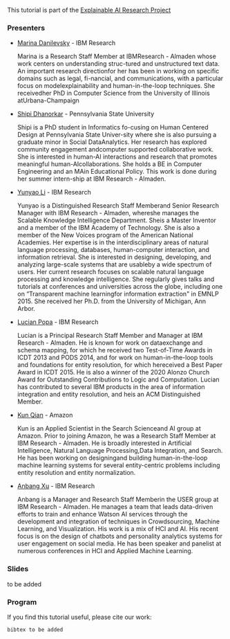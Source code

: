 This tutorial is part of the [Explainable AI Research Project](https://xainlp.github.io/)

### Presenters
- [Marina Danilevsky](https://researcher.watson.ibm.com/researcher/view.php?person=us-mdanile) - IBM Research
   <p>Marina is a Research Staff Member at IBMResearch - Almaden whose work centers on understanding struc-tured and unstructured text data. An important research directionfor her has been in working on specific domains such as legal, fi-nancial, and communications, with a particular focus on modelexplainability  and  human-in-the-loop  techniques.  She  receivedher PhD in Computer Science from the University of Illinois atUrbana-Champaign</p>
      
- [Shipi Dhanorkar](https://www.shipidhanorkar.com/) - Pennsylvania State University
  <p>Shipi is a PhD student in Informatics fo-cusing on Human Centered Design at Pennsylvania State Univer-sity where she is also pursuing a graduate minor in Social DataAnalytics. Her research has explored community engagement andcomputer supported collaborative work. She is interested in human-AI interactions and research that promotes meaningful human-AIcollaborations. She holds a BE in Computer Engineering and an MAin Educational Policy. This work is done during her summer intern-ship at IBM Research - Almaden.</p>

- [Yunyao Li](https://researcher.watson.ibm.com/researcher/view.php?person=us-yunyaoli) - IBM Research
  <p>Yunyao is a Distinguished Research Staff Memberand Senior Research Manager with IBM Research - Almaden, whereshe manages the Scalable Knowledge Intelligence Department. Sheis a Master Inventor and a member of the IBM Academy of Technology. She is also a member of the New Voices program of the American National Academies. Her expertise is in the interdisciplinary areas of natural language processing, databases, human-computer interaction, and information retrieval. She is interested in designing, developing, and analyzing large-scale systems that are usableby a wide spectrum of users. Her current research focuses on scalable natural language processing and knowledge intelligence. She regularly gives talks and tutorials at conferences and universities across the globe, including one on “Transparent machine learningfor information extraction" in EMNLP 2015. She received her Ph.D. from the University of Michigan, Ann Arbor. </p>
  
- [Lucian Popa](https://researcher.watson.ibm.com/researcher/view.php?person=us-lpopa) - IBM Research
  <p>Lucian is a Principal Research Staff Member and Manager at IBM Research - Almaden. He is known for work on dataexchange and schema mapping, for which he received two Test-of-Time Awards in ICDT 2013 and PODS 2014, and for work on human-in-the-loop tools and foundations for entity resolution, for which hereceived a Best Paper Award in ICDT 2015. He is also a winner of the 2020 Alonzo Church Award for Outstanding Contributions to Logic and Computation. Lucian has contributed to several IBM products in the area of information integration and entity resolution, and heis an ACM Distinguished Member.</p>

- [Kun Qian](https://kunqian-58.github.io/kunqian/) - Amazon
  <p>Kun is an Applied Scientist in the Search Scienceand AI group at Amazon. Prior to joining Amazon, he was a Research Staff Member at IBM Research - Almaden. He is broadly interested in Artificial Intelligence, Natural Language Processing,Data Integration, and Search. He has been working on designingand building human-in-the-loop machine learning systems for several entity-centric problems including entity resolution and entity normalization.</p>

- [Anbang Xu](https://researcher.watson.ibm.com/researcher/view.php?person=us-anbangxu) - IBM Research
  <p>Anbang is a Manager and Research Staff Memberin the USER group at IBM Research - Almaden. He manages a team that leads data-driven efforts to train and enhance Watson AI services through the development and integration of techniques in Crowdsourcing, Machine Learning, and Visualization. His work is a mix of HCI and AI. His recent focus is on the design of chatbots and personality analytics systems for user engagement on social media. He has been speaker and panelist at numerous conferences in HCI and Applied Machine Learning. </p>


### Slides
to be added




### Program



If you find this tutorial useful, please cite our work:
```
bibtex to be added
```


